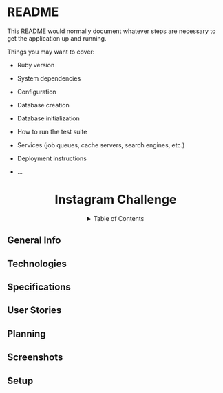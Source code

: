 # README

This README would normally document whatever steps are necessary to get the
application up and running.

Things you may want to cover:

* Ruby version

* System dependencies

* Configuration

* Database creation

* Database initialization

* How to run the test suite

* Services (job queues, cache servers, search engines, etc.)

* Deployment instructions

* ...


<h1 align="center">Instagram Challenge</h1>

<!-- gif of work here -->

<details align='center'><summary>Table of Contents</summary>
  <h2>Table of Contents</h2>
  <p>
  <a href="#general-info">• General Info</a><br>
  <a href="#technologies">• Technologies</a><br>
  <a href="#specifications">• Specifications</a><br>
  <a href="#user-stories">• User Stories</a><br>
  <a href="#planning">• Planning</a><br>
  <a href="#screenshots">• Screenshots</a><br>
  <a href="#setup">• Setup</a><br>
  </p>
</details>


<h2>General Info</h2>
<h2>Technologies</h2>
<h2>Specifications</h2>
<h2>User Stories</h2>
<h2>Planning</h2>
<h2>Screenshots<h2>
<h2>Setup</h2>
